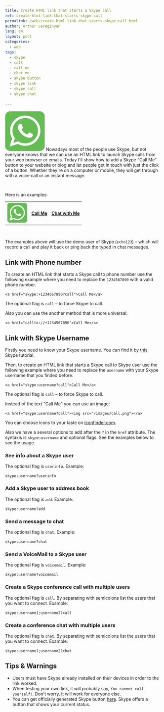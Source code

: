 ```yaml
---
title: Create HTML link that starts a Skype call
ref: create-html-link-that-starts-skype-call
permalink: /web/create-html-link-that-starts-skype-call.html
author: Arthur Gareginyan
lang: en
layout: post
categories:
  - web
tags:
  - skype
  - call
  - call me
  - chat me
  - skype button
  - skype link
  - skype call
  - skype chat

---
```


![thumb](/images/thumbnail/skype-call.png)
Nowadays most of the people use Skype, but not everyone knows that we can use an HTML link to launch Skype calls from your web browser or emails. Today I'll show how to add a Skype "Call Me" button to your website or blog and let people get in touch with just the click of a button. Whether they're on a computer or mobile, they will get through with a voice call or an instant message.

<br>

Here is an examples:

<table style="width:100%">
  <tr>
    <th><a href="skype:echo123?call"><img src="/images/call.png" style="border:none;"></a></th>
    <th><a href="skype:echo123?call">Call Me</a></th> 
    <th><a href="skype:echo123?chat">Chat with Me</a></th>
  </tr>
</table>
<br>

The examples above will use the demo user of Skype (`echo123`) – which will record a call and play it back or ping back the typed in chat messages.


## Link with Phone number

To create an HTML link that starts a Skype call to phone number use the following example where you need to replace the `1234567890` with a valid phone number.

```
<a href="skype:+1234567890?call">Call Me</a>
```

The optional flag is `call` – to force Skype to call.

Also you can use the another method that is more universal:

```
<a href="callto://+1234567890">Call Me</a>
```


## Link with Skype Username

Firstly you need to know your Skype username. You can find it by [this](https://support.skype.com/en/faq/FA10858/what-s-my-skype-name) Skype tutorial.

Then, to create an HTML link that starts a Skype call to Skype user use the following example where you need to replace the `username` with your Skype username that you finded before.

```
<a href="skype:username?call">Call Me</a>
```

The optional flag is `call` – to force Skype to call.

Instead of the text "Call Me" you can use an image:

```
<a href="skype:username?call"><img src="/images/call.png"></a>
```

You can choose icons to your taste on [iconfinder.com](https://www.iconfinder.com/search/?q=call&ref=ArthurGareginyan).

Also we have a several options to add after the `?` in the `href` attribute. The syntaxis is `skype:username` and optional flags. See the examples below to see the usage.


### See info about a Skype user

The optional flag is `userinfo`. Example:

```
skype:username?userinfo
```

### Add a Skype user to address book

The optional flag is `add`. Example:

```
skype:username?add
```

### Send a message to chat

The optional flag is `chat`. Example:

```
skype:username?chat
```

### Send a VoiceMail to a Skype user

The optional flag is `voicemail`. Example:

```
skype:username?voicemail
```

### Create a Skype conference call with multiple users

The optional flag is `call`. By separating with semicolons list the users that you want to connect. Example:

```
skype:username1;username2?call
```

### Create a conference chat with multiple users

The optional flag is `chat`. By separating with semicolons list the users that you want to connect. Example:

```
skype:username1;username2?chat
```


## Tips & Warnings

* Users must have Skype already installed on their devices in order to the link worked.
* When testing your own link, it will probably say, `You cannot call yourself!`. Don't worry, it will work for everyone else.
* You can get officially generated Skype button [here](https://www.skype.com/en/developer/create-contactme-buttons/). Skype offers a button that shows your current status.
